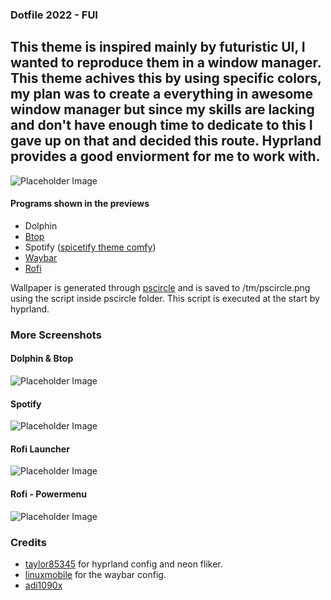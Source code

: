 ### Dotfile 2022 - FUI
This theme is inspired mainly by futuristic UI, I wanted to reproduce them in a window manager. This theme achives this by using specific colors, my plan was to create a everything in awesome window manager but since my skills are lacking and don't have enough time to dedicate to this I gave up on that and decided this route. Hyprland provides a good enviorment for me to work with.
--- 
![Placeholder Image](https://imgur.com/TJztYvd)

#### Programs shown in the previews
- Dolphin
- [Btop](https://github.com/aristocratos/btop)
- Spotify ([spicetify theme comfy](https://github.com/Comfy-Themes/Spicetify))
- [Waybar](https://github.com/Alexays/Waybar)
- [Rofi](https://github.com/davatorium/rofi)

Wallpaper is generated through [pscircle](https://gitlab.com/mildlyparallel/pscircle) and is saved to /tm/pscircle.png using the script inside pscircle folder. This script is executed at the start by hyprland.

### More Screenshots
#### Dolphin & Btop
![Placeholder Image](https://imgur.com/C45ula7)
#### Spotify
![Placeholder Image](https://imgur.com/4KxrwxY)
#### Rofi Launcher
![Placeholder Image](https://imgur.com/OCQjBvw)
#### Rofi - Powermenu
![Placeholder Image](https://imgur.com/LefTtzA)

### Credits
- [taylor85345](https://github.com/taylor85345/garden-hyprland-dotfiles) for hyprland config and neon fliker.
- [linuxmobile](https://github.com/linuxmobile/hyprland-dots) for the waybar config.
- [adi1090x](https://github.com/taylor85345/garden-hyprland-dotfiles)

